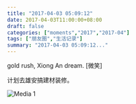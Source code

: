 ```yaml
---
title: "2017-04-03 05:09:12"
date: 2017-04-03T11:00:00+08:00
draft: false
categories: ["moments","2017","2017-04"]
tags: ["朋友圈","生活记录"]
summary: "2017-04-03 05:09:12..."
---
```


gold rush, Xiong An dream. [微笑]

计划去雄安搞建材装修。

![Media 1](/Moments/photos/2017-04-03/201704030509120.jpg)

